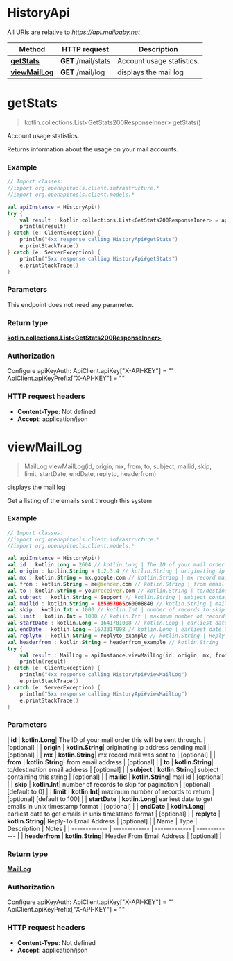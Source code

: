 # HistoryApi

All URIs are relative to *https://api.mailbaby.net*

| Method | HTTP request | Description |
| ------------- | ------------- | ------------- |
| [**getStats**](HistoryApi.md#getStats) | **GET** /mail/stats | Account usage statistics. |
| [**viewMailLog**](HistoryApi.md#viewMailLog) | **GET** /mail/log | displays the mail log |


<a id="getStats"></a>
# **getStats**
> kotlin.collections.List&lt;GetStats200ResponseInner&gt; getStats()

Account usage statistics.

Returns information about the usage on your mail accounts.

### Example
```kotlin
// Import classes:
//import org.openapitools.client.infrastructure.*
//import org.openapitools.client.models.*

val apiInstance = HistoryApi()
try {
    val result : kotlin.collections.List<GetStats200ResponseInner> = apiInstance.getStats()
    println(result)
} catch (e: ClientException) {
    println("4xx response calling HistoryApi#getStats")
    e.printStackTrace()
} catch (e: ServerException) {
    println("5xx response calling HistoryApi#getStats")
    e.printStackTrace()
}
```

### Parameters
This endpoint does not need any parameter.

### Return type

[**kotlin.collections.List&lt;GetStats200ResponseInner&gt;**](GetStats200ResponseInner.md)

### Authorization


Configure apiKeyAuth:
    ApiClient.apiKey["X-API-KEY"] = ""
    ApiClient.apiKeyPrefix["X-API-KEY"] = ""

### HTTP request headers

 - **Content-Type**: Not defined
 - **Accept**: application/json

<a id="viewMailLog"></a>
# **viewMailLog**
> MailLog viewMailLog(id, origin, mx, from, to, subject, mailid, skip, limit, startDate, endDate, replyto, headerfrom)

displays the mail log

Get a listing of the emails sent through this system 

### Example
```kotlin
// Import classes:
//import org.openapitools.client.infrastructure.*
//import org.openapitools.client.models.*

val apiInstance = HistoryApi()
val id : kotlin.Long = 2604 // kotlin.Long | The ID of your mail order this will be sent through.
val origin : kotlin.String = 1.2.3.4 // kotlin.String | originating ip address sending mail
val mx : kotlin.String = mx.google.com // kotlin.String | mx record mail was sent to
val from : kotlin.String = me@sender.com // kotlin.String | from email address
val to : kotlin.String = you@receiver.com // kotlin.String | to/destination email address
val subject : kotlin.String = Support // kotlin.String | subject containing this string
val mailid : kotlin.String = 185997065c60008840 // kotlin.String | mail id
val skip : kotlin.Int = 1000 // kotlin.Int | number of records to skip for pagination
val limit : kotlin.Int = 1000 // kotlin.Int | maximum number of records to return
val startDate : kotlin.Long = 1641781008 // kotlin.Long | earliest date to get emails in unix timestamp format
val endDate : kotlin.Long = 1673317008 // kotlin.Long | earliest date to get emails in unix timestamp format
val replyto : kotlin.String = replyto_example // kotlin.String | Reply-To Email Address
val headerfrom : kotlin.String = headerfrom_example // kotlin.String | Header From Email Address
try {
    val result : MailLog = apiInstance.viewMailLog(id, origin, mx, from, to, subject, mailid, skip, limit, startDate, endDate, replyto, headerfrom)
    println(result)
} catch (e: ClientException) {
    println("4xx response calling HistoryApi#viewMailLog")
    e.printStackTrace()
} catch (e: ServerException) {
    println("5xx response calling HistoryApi#viewMailLog")
    e.printStackTrace()
}
```

### Parameters
| **id** | **kotlin.Long**| The ID of your mail order this will be sent through. | [optional] |
| **origin** | **kotlin.String**| originating ip address sending mail | [optional] |
| **mx** | **kotlin.String**| mx record mail was sent to | [optional] |
| **from** | **kotlin.String**| from email address | [optional] |
| **to** | **kotlin.String**| to/destination email address | [optional] |
| **subject** | **kotlin.String**| subject containing this string | [optional] |
| **mailid** | **kotlin.String**| mail id | [optional] |
| **skip** | **kotlin.Int**| number of records to skip for pagination | [optional] [default to 0] |
| **limit** | **kotlin.Int**| maximum number of records to return | [optional] [default to 100] |
| **startDate** | **kotlin.Long**| earliest date to get emails in unix timestamp format | [optional] |
| **endDate** | **kotlin.Long**| earliest date to get emails in unix timestamp format | [optional] |
| **replyto** | **kotlin.String**| Reply-To Email Address | [optional] |
| Name | Type | Description  | Notes |
| ------------- | ------------- | ------------- | ------------- |
| **headerfrom** | **kotlin.String**| Header From Email Address | [optional] |

### Return type

[**MailLog**](MailLog.md)

### Authorization


Configure apiKeyAuth:
    ApiClient.apiKey["X-API-KEY"] = ""
    ApiClient.apiKeyPrefix["X-API-KEY"] = ""

### HTTP request headers

 - **Content-Type**: Not defined
 - **Accept**: application/json

